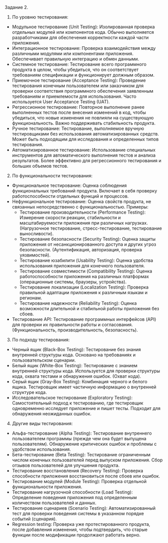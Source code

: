 Задание 2.

1. По уровню тестирования:
 - Модульное тестирование (Unit Testing): Изолированная проверка отдельных модулей или компонентов кода. Обычно выполняется разработчиками для обеспечения корректности каждой части приложения.
 - Интеграционное тестирование: Проверка взаимодействия между различными модулями или компонентами приложения. Обеспечивает правильную интеграцию и обмен данными.
 - Системное тестирование: Тестирование всего программного продукта в целом, чтобы убедиться, что он соответствует требованиям спецификации и функционирует должным образом.
 - Приемочное тестирование (Acceptance Testing): Проведение тестирования конечным пользователем или заказчиком для проверки соответствия программного обеспечения заявленным требованиям и приемлемости для использования. Часто используется User Acceptance Testing (UAT).
 - Регрессионное тестирование: Повторное выполнение ранее выполненных тестов после внесения изменений в код, чтобы убедиться, что новые изменения не повлияли на существующую функциональность. Важно поддерживать стабильность продукта.
 - Ручное тестирование: Тестирование, выполняемое вручную тестировщиками без использования автоматизированных средств. Может быть подходящим для исследования и определенных типов тестирования.
 - Автоматизированное тестирование: Использование специальных инструментов для автоматического выполнения тестов и анализа результатов. Более эффективно для регрессионного тестирования и больших объемов тестов.

2. По функциональности тестирования:
 - Функциональное тестирование: Оценка соблюдения функциональных требований продукта. Включает в себя проверку работоспособности отдельных функций и процессов.
 - Нефункциональное тестирование: Оценка свойств продукта, не связанных непосредственно с функциональностью.  Примеры:
    - Тестирование производительности (Performance Testing): Измерение скорости реакции, стабильности и масштабируемости приложения при различных нагрузках. (Нагрузочное тестирование, стресс-тестирование, тестирование выносливости).
    - Тестирование безопасности (Security Testing): Оценка защиты приложения от несанкционированного доступа и других угроз безопасности. (Аутентификация, авторизация, проверка уязвимостей).
    - Тестирование юзабилити (Usability Testing): Оценка удобства использования приложения для конечного пользователя.
    - Тестирование совместимости (Compatibility Testing): Оценка работоспособности приложения на различных платформах (операционные системы, браузеры, устройства).
    - Тестирование локализации (Localization Testing): Проверка правильной адаптации приложения к различным языкам и регионам.
    - Тестирование надежности (Reliability Testing):  Оценка возможности длительной и стабильной работы приложения без сбоев.
 - Тестирование API: Тестирование программных интерфейсов (API) для проверки их правильности работы и согласования. (Функциональность, производительность, безопасность).

3. По подходу тестирования:
 - Черный ящик (Black-Box Testing): Тестирование без знания внутренней структуры кода. Основано на требованиях и пользовательском сценарии.
 - Белый ящик (White-Box Testing): Тестирование с знанием внутренней структуры кода. Используется для проверки структуры кода, охвата тестами и обнаружения ошибок. (Охват кода).
 - Серый ящик (Gray-Box Testing): Комбинация черного и белого ящика. Тестировщик имеет частичную информацию о внутренней структуре кода.
 - Исследовательское тестирование (Exploratory Testing): Самостоятельный подход к тестированию, где тестировщик одновременно исследует приложение и пишет тесты. Подходит для обнаружения неожиданных ошибок.

4. Другие виды тестирования:
 - Альфа-тестирование (Alpha Testing): Тестирование внутреннего пользователем программы (прежде чем она будет выпущена пользователям). Обнаружение критических ошибок и проблемы с удобством использования.
 - Бета-тестирование (Beta Testing): Тестирование ограниченным числом конечных пользователей перед выпуском приложения. Сбор отзывов пользователей для улучшения продукта.
 - Тестирование восстановления (Recovery Testing): Проверка способности приложения восстановиться после сбоев или ошибок.
 - Тестирование модулей (Module Testing): Проверка отдельной функциональности приложения.
 - Тестирование нагрузочной способности (Load Testing): Определение поведения приложения под определенным количеством пользователей и данных.
 - Тестирование сценариев (Scenario Testing): Автоматизированный тест для проверки поведения системы в указанном порядке событий (сценария).
 - Regression testing: Проверка уже протестированного продукта, после добавления изменения, чтобы подтвердить, что старые функции после модификации продолжают работать верно.

